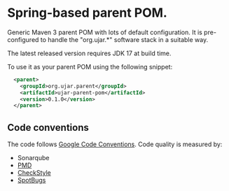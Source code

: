 # Spring-based parent POM.

Generic Maven 3 parent POM with lots of default configuration. It is pre-configured to handle the "org.ujar.*" software
stack in a suitable way.

The latest released version requires JDK 17 at build time.

To use it as your parent POM using the following snippet:

```xml
  <parent>
    <groupId>org.ujar.parent</groupId>
    <artifactId>ujar-parent-pom</artifactId>
    <version>0.1.0</version>
  </parent>
```
## Code conventions

The code follows [Google Code Conventions](https://google.github.io/styleguide/javaguide.html). Code quality is measured by:
- Sonarqube
- [PMD](https://pmd.github.io/)
- [CheckStyle](https://checkstyle.sourceforge.io/)
- [SpotBugs](https://spotbugs.github.io/)
